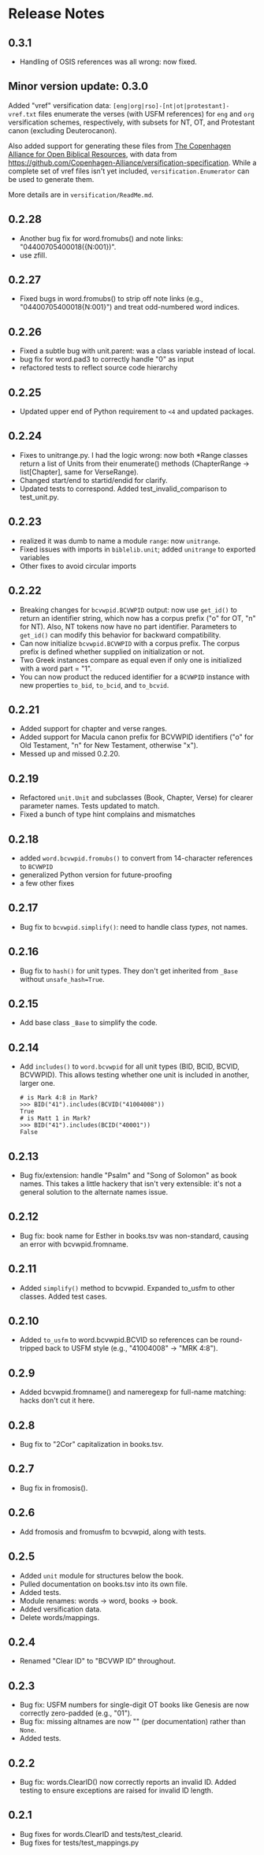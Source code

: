 # Release Notes

## 0.3.1

- Handling of OSIS references was all wrong: now fixed.

## Minor version update: 0.3.0

Added "vref" versification data:
`[eng|org|rso]-[nt|ot|protestant]-vref.txt` files enumerate the verses
(with USFM references) for `eng` and `org` versification schemes,
respectively, with subsets for NT, OT, and Protestant canon (excluding
Deuterocanon).

Also added support for generating these files from [The Copenhagen
Alliance for Open Biblical
Resources](http://copenhagen-alliance.org/), with data from
https://github.com/Copenhagen-Alliance/versification-specification. While
a complete set of vref files isn't yet included,
`versification.Enumerator` can be used to generate them.

More details are in `versification/ReadMe.md`.

## 0.2.28

- Another bug fix for word.fromubs() and note links:
  "04400705400018({N:001})".
- use zfill.

## 0.2.27

- Fixed bugs in word.fromubs() to strip off note links (e.g.,
  "04400705400018{N:001}") and treat odd-numbered word indices.

## 0.2.26

- Fixed a subtle bug with unit.parent: was a class variable instead of
  local.
- bug fix for word.pad3 to correctly handle "0" as input
- refactored tests to reflect source code hierarchy

## 0.2.25

- Updated upper end of Python requirement to `<4` and updated
  packages.

## 0.2.24

- Fixes to unitrange.py. I had the logic wrong: now both *Range
  classes return a list of Units from their enumerate() methods
  (ChapterRange -> list[Chapter], same for VerseRange).
- Changed start/end to startid/endid for clarify.
- Updated tests to correspond. Added test_invalid_comparison to
  test_unit.py.

## 0.2.23

- realized it was dumb to name a module `range`: now `unitrange`.
- Fixed issues with imports in `biblelib.unit`; added `unitrange` to
  exported variables
- Other fixes to avoid circular imports


## 0.2.22

- Breaking changes for `bcvwpid.BCVWPID` output: now use `get_id()` to
  return an identifier string, which now has a corpus prefix ("o" for
  OT, "n" for NT). Also, NT tokens now have no part
  identifier. Parameters to `get_id()` can modify this behavior for
  backward compatibility.
- Can now initialize `bcvwpid.BCVWPID` with a corpus prefix. The
  corpus prefix is defined whether supplied on initialization or not.
- Two Greek instances compare as equal even if only one is initialized
  with a word part = "1".
- You can now product the reduced identifier for a `BCVWPID` instance
  with new properties `to_bid`, `to_bcid`, and `to_bcvid`.

## 0.2.21

- Added support for chapter and verse ranges.
- Added support for Macula canon prefix for BCVWPID identifiers ("o"
  for Old Testament, "n" for New Testament, otherwise "x").
- Messed up and missed 0.2.20.

## 0.2.19

- Refactored `unit.Unit` and subclasses (Book, Chapter, Verse) for
  clearer parameter names. Tests updated to match.
- Fixed a bunch of type hint complains and mismatches

## 0.2.18

- added `word.bcvwpid.fromubs()` to convert from 14-character
  references to `BCVWPID`
- generalized Python version for future-proofing
- a few other fixes

## 0.2.17

- Bug fix to `bcvwpid.simplify()`: need to handle class *types*, not names.

## 0.2.16

- Bug fix to `hash()` for unit types. They don't get inherited from
  `_Base` without `unsafe_hash=True`.

## 0.2.15

- Add base class `_Base` to simplify the code.

## 0.2.14

- Add `includes()` to `word.bcvwpid` for all unit types (BID, BCID,
  BCVID, BCVWPID). This allows testing whether one unit is included in
  another, larger one.

  ```
  # is Mark 4:8 in Mark?
  >>> BID("41").includes(BCVID("41004008"))
  True
  # is Matt 1 in Mark?
  >>> BID("41").includes(BCID("40001"))
  False
  ```

## 0.2.13

- Bug fix/extension: handle "Psalm" and "Song of Solomon" as book
  names. This takes a little hackery that isn't very extensible: it's
  not a general solution to the alternate names issue.

## 0.2.12

- Bug fix: book name for Esther in books.tsv was non-standard,
  causing an error with bcvwpid.fromname.

## 0.2.11

- Added `simplify()` method to bcvwpid. Expanded to_usfm to other
  classes. Added test cases.

## 0.2.10

- Added `to_usfm` to word.bcvwpid.BCVID so references can be
  round-tripped back to USFM style (e.g., "41004008" -> "MRK 4:8").

## 0.2.9

- Added bcvwpid.fromname() and nameregexp for full-name matching:
  hacks don't cut it here.

## 0.2.8

- Bug fix to "2Cor" capitalization in books.tsv.

## 0.2.7

- Bug fix in fromosis().

## 0.2.6

- Add fromosis and fromusfm to bcvwpid, along with tests.

## 0.2.5

- Added `unit` module for structures below the book.
- Pulled documentation on books.tsv into its own file.
- Added tests.
- Module renames: words -> word, books -> book.
- Added versification data.
- Delete words/mappings.

## 0.2.4

- Renamed "Clear ID" to "BCVWP ID" throughout.

## 0.2.3

- Bug fix: USFM numbers for single-digit OT books like Genesis are now
  correctly zero-padded (e.g., "01").
- Bug fix: missing altnames are now "" (per documentation) rather than `None`.
- Added tests.

## 0.2.2

- Bug fix: words.ClearID() now correctly reports an invalid ID. Added
  testing to ensure exceptions are raised for invalid ID length.

## 0.2.1

- Bug fixes for words.ClearID and tests/test_clearid.
- Bug fixes for tests/test_mappings.py
